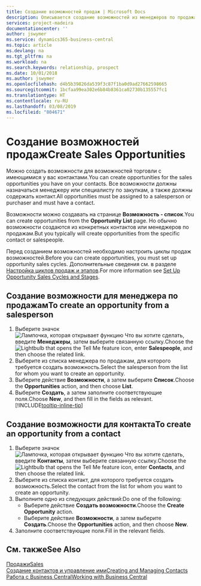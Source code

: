 ```yaml
---
title: Создание возможностей продаж | Microsoft Docs
description: Описывается создание возможностей из менеджеров по продажам или контактов в Business Central.
services: project-madeira
documentationcenter: ''
author: jswymer
ms.service: dynamics365-business-central
ms.topic: article
ms.devlang: na
ms.tgt_pltfrm: na
ms.workload: na
ms.search.keywords: relationship, prospect
ms.date: 10/01/2018
ms.author: jswymer
ms.openlocfilehash: d4b5b39826da539f3c87f1ba0d9ad27662598665
ms.sourcegitcommit: 1bcfaa99ea302e6b84b8361ca02730b135557fc1
ms.translationtype: HT
ms.contentlocale: ru-RU
ms.lasthandoff: 03/08/2019
ms.locfileid: "804671"
---
```

# <a name="create-sales-opportunities"></a><span data-ttu-id="cf3f1-103">Создание возможностей продаж</span><span class="sxs-lookup"><span data-stu-id="cf3f1-103">Create Sales Opportunities</span></span>
<span data-ttu-id="cf3f1-104">Можно создать возможности для возможностей торговли с имеющимися у вас контактами.</span><span class="sxs-lookup"><span data-stu-id="cf3f1-104">You can create opportunities for the sales opportunities you have on your contacts.</span></span> <span data-ttu-id="cf3f1-105">Все возможности должны назначаться менеджеру или специалисту по закупкам, а также должны содержать контакт.</span><span class="sxs-lookup"><span data-stu-id="cf3f1-105">All opportunities must be assigned to a salesperson or purchaser and must have a contact.</span></span>

<span data-ttu-id="cf3f1-106">Возможности можно создавать на странице **Возможность - список**.</span><span class="sxs-lookup"><span data-stu-id="cf3f1-106">You can create opportunities from the **Opportunity List** page.</span></span> <span data-ttu-id="cf3f1-107">Но обычно возможности создаются из конкретных контактов или менеджеров по продажам.</span><span class="sxs-lookup"><span data-stu-id="cf3f1-107">But you typically will create opportunities from the specific contact or salespeople.</span></span>

<span data-ttu-id="cf3f1-108">Перед созданием возможностей необходимо настроить циклы продаж возможностей.</span><span class="sxs-lookup"><span data-stu-id="cf3f1-108">Before you can create opportunities, you must set up opportunity sales cycles.</span></span> <span data-ttu-id="cf3f1-109">Дополнительные сведения см. в разделе [Настройка циклов продаж и этапов](marketing-how-setup-opportunity-sales-cycles-stages.md).</span><span class="sxs-lookup"><span data-stu-id="cf3f1-109">For more information see [Set Up Opportunity Sales Cycles and Stages](marketing-how-setup-opportunity-sales-cycles-stages.md).</span></span>

## <a name="to-create-an-opportunity-from-a-salesperson"></a><span data-ttu-id="cf3f1-110">Создание возможности для менеджера по продажам</span><span class="sxs-lookup"><span data-stu-id="cf3f1-110">To create an opportunity from a salesperson</span></span>
1. <span data-ttu-id="cf3f1-111">Выберите значок ![Лампочка, которая открывает функцию Что вы хотите сделать](media/ui-search/search_small.png "Что вы хотите сделать"), введите **Менеджеры**, затем выберите связанную ссылку.</span><span class="sxs-lookup"><span data-stu-id="cf3f1-111">Choose the ![Lightbulb that opens the Tell Me feature](media/ui-search/search_small.png "Tell me what you want to do") icon, enter **Salespeople**, and then choose the related link.</span></span>
2. <span data-ttu-id="cf3f1-112">Выберите из списка менеджера по продажам, для которого требуется создать возможность.</span><span class="sxs-lookup"><span data-stu-id="cf3f1-112">Select the salesperson from the list for whom you want to create an opportunity.</span></span>
3. <span data-ttu-id="cf3f1-113">Выберите действие **Возможности**, а затем выберите **Список**.</span><span class="sxs-lookup"><span data-stu-id="cf3f1-113">Choose the **Opportunities** action, and then choose **List**.</span></span>
4. <span data-ttu-id="cf3f1-114">Выберите **Создать**, а затем заполните соответствующие поля.</span><span class="sxs-lookup"><span data-stu-id="cf3f1-114">Choose **New**, and then fill in the fields as relevant.</span></span> [!INCLUDE[tooltip-inline-tip](includes/tooltip-inline-tip_md.md)]  



## <a name="to-create-an-opportunity-from-a-contact"></a><span data-ttu-id="cf3f1-115">Создание возможности для контакта</span><span class="sxs-lookup"><span data-stu-id="cf3f1-115">To create an opportunity from a contact</span></span>
1. <span data-ttu-id="cf3f1-116">Выберите значок ![Лампочка, которая открывает функцию Что вы хотите сделать](media/ui-search/search_small.png "Что вы хотите сделать"), введите **Контакты**, затем выберите связанную ссылку.</span><span class="sxs-lookup"><span data-stu-id="cf3f1-116">Choose the ![Lightbulb that opens the Tell Me feature](media/ui-search/search_small.png "Tell me what you want to do") icon, enter **Contacts**, and then choose the related link.</span></span>
2. <span data-ttu-id="cf3f1-117">Выберите из списка контакт, для которого требуется создать возможность.</span><span class="sxs-lookup"><span data-stu-id="cf3f1-117">Select the contact from the list for whom you want to create an opportunity.</span></span>
3. <span data-ttu-id="cf3f1-118">Выполните одно из следующих действий:</span><span class="sxs-lookup"><span data-stu-id="cf3f1-118">Do one of the following:</span></span>
   * <span data-ttu-id="cf3f1-119">Выберите действие **Создать возможности**.</span><span class="sxs-lookup"><span data-stu-id="cf3f1-119">Choose the **Create Opportunity** action.</span></span>
   * <span data-ttu-id="cf3f1-120">Выберите действие **Возможности**, а затем выберите **Создать**.</span><span class="sxs-lookup"><span data-stu-id="cf3f1-120">Choose the  **Opportunities** action, and then choose **New**.</span></span>
4. <span data-ttu-id="cf3f1-121">Заполните соответствующие поля.</span><span class="sxs-lookup"><span data-stu-id="cf3f1-121">Fill in the relevant fields.</span></span>

## <a name="see-also"></a><span data-ttu-id="cf3f1-122">См. также</span><span class="sxs-lookup"><span data-stu-id="cf3f1-122">See Also</span></span>
[<span data-ttu-id="cf3f1-123">Продажи</span><span class="sxs-lookup"><span data-stu-id="cf3f1-123">Sales</span></span>](sales-manage-sales.md)  
[<span data-ttu-id="cf3f1-124">Создание контактов и управление ими</span><span class="sxs-lookup"><span data-stu-id="cf3f1-124">Creating and Managing Contacts</span></span>](marketing-contacts.md)  
[<span data-ttu-id="cf3f1-125">Работа с Business Central</span><span class="sxs-lookup"><span data-stu-id="cf3f1-125">Working with Business Central</span></span>](ui-work-product.md)
